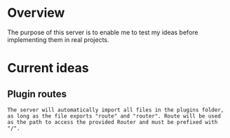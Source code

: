 # Overview

The purpose of this server is to enable me to test my ideas before implementing them in real projects.

# Current ideas

## Plugin routes

    The server will automatically import all files in the plugins folder, as long as the file exports "route" and "router". Route will be used as the path to access the provided Router and must be prefixed with "/".
